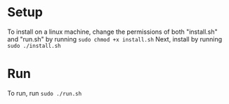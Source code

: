 # Setup

To install on a linux machine, change the permissions of both "install.sh" and "run.sh" by running `sudo chmod +x install.sh`
Next, install by running `sudo ./install.sh`

# Run

To run, run `sudo ./run.sh`
